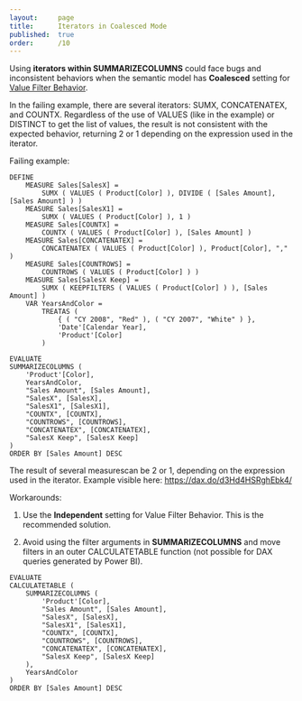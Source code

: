 ```yaml
---
layout:     page
title:      Iterators in Coalesced Mode
published:  true
order:      /10
---
```


Using **iterators within SUMMARIZECOLUMNS** could face bugs and inconsistent behaviors when the semantic model has **Coalesced** setting for [Value Filter Behavior](https://learn.microsoft.com/en-us/power-bi/transform-model/value-filter-behavior).

In the failing example, there are several iterators: SUMX, CONCATENATEX, and COUNTX. Regardless of the use of VALUES (like in the example) or DISTINCT to get the list of values, the result is not consistent with the expected behavior, returning 2 or 1 depending on the expression used in the iterator.

Failing example:

```DAX
DEFINE
    MEASURE Sales[SalesX] =
        SUMX ( VALUES ( Product[Color] ), DIVIDE ( [Sales Amount], [Sales Amount] ) )
    MEASURE Sales[SalesX1] =
        SUMX ( VALUES ( Product[Color] ), 1 )
    MEASURE Sales[COUNTX] =
        COUNTX ( VALUES ( Product[Color] ), [Sales Amount] )
    MEASURE Sales[CONCATENATEX] =
        CONCATENATEX ( VALUES ( Product[Color] ), Product[Color], "," )
    MEASURE Sales[COUNTROWS] =
        COUNTROWS ( VALUES ( Product[Color] ) )
    MEASURE Sales[SalesX Keep] =
        SUMX ( KEEPFILTERS ( VALUES ( Product[Color] ) ), [Sales Amount] )
    VAR YearsAndColor =
        TREATAS (
            { ( "CY 2008", "Red" ), ( "CY 2007", "White" ) },
            'Date'[Calendar Year],
            'Product'[Color]
        )

EVALUATE
SUMMARIZECOLUMNS (
    'Product'[Color],
    YearsAndColor,
    "Sales Amount", [Sales Amount],
    "SalesX", [SalesX],
    "SalesX1", [SalesX1],
    "COUNTX", [COUNTX],
    "COUNTROWS", [COUNTROWS],
    "CONCATENATEX", [CONCATENATEX],
    "SalesX Keep", [SalesX Keep]
)
ORDER BY [Sales Amount] DESC
```

The result of several measurescan be 2 or 1, depending on the expression used in the iterator.
Example visible here: https://dax.do/d3Hd4HSRghEbk4/

Workarounds:

1) Use the **Independent** setting for Value Filter Behavior. This is the recommended solution.

2) Avoid using the filter arguments in **SUMMARIZECOLUMNS** and move filters in an outer CALCULATETABLE function (not possible for DAX queries generated by Power BI).
```DAX
EVALUATE
CALCULATETABLE ( 
    SUMMARIZECOLUMNS (
        'Product'[Color],
        "Sales Amount", [Sales Amount],
        "SalesX", [SalesX],
        "SalesX1", [SalesX1],
        "COUNTX", [COUNTX],
        "COUNTROWS", [COUNTROWS],
        "CONCATENATEX", [CONCATENATEX],
        "SalesX Keep", [SalesX Keep]
    ),
    YearsAndColor
)
ORDER BY [Sales Amount] DESC
```
